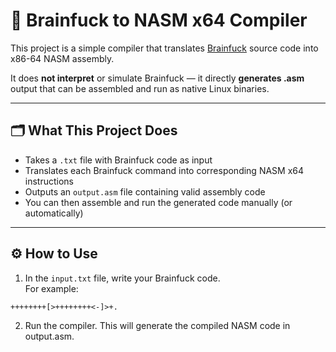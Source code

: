 # 🧠 Brainfuck to NASM x64 Compiler

This project is a simple compiler that translates [Brainfuck](https://esolangs.org/wiki/Brainfuck) source code into x86-64 NASM assembly.

It does **not interpret** or simulate Brainfuck — it directly **generates .asm** output that can be assembled and run as native Linux binaries.

---

## 🗂️ What This Project Does

- Takes a `.txt` file with Brainfuck code as input
- Translates each Brainfuck command into corresponding NASM x64 instructions
- Outputs an `output.asm` file containing valid assembly code
- You can then assemble and run the generated code manually (or automatically)

---

## ⚙️ How to Use

1. In the `input.txt` file, write your Brainfuck code.  
   For example:

```brainfuck
++++++++[>++++++++<-]>+.
```

2. Run the compiler. This will generate the compiled NASM code in output.asm.
